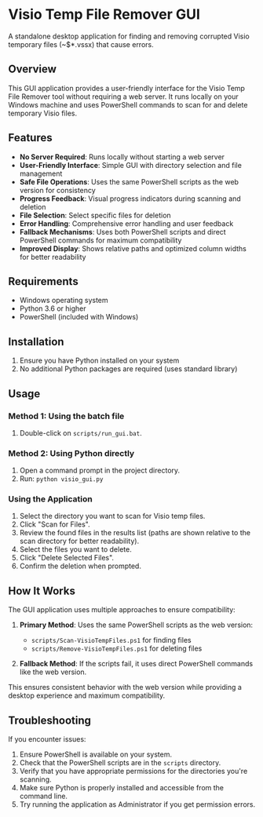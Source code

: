 # Visio Temp File Remover GUI

A standalone desktop application for finding and removing corrupted Visio temporary files (~$*.vssx) that cause errors.

## Overview

This GUI application provides a user-friendly interface for the Visio Temp File Remover tool without requiring a web server. It runs locally on your Windows machine and uses PowerShell commands to scan for and delete temporary Visio files.

## Features

- **No Server Required**: Runs locally without starting a web server
- **User-Friendly Interface**: Simple GUI with directory selection and file management
- **Safe File Operations**: Uses the same PowerShell scripts as the web version for consistency
- **Progress Feedback**: Visual progress indicators during scanning and deletion
- **File Selection**: Select specific files for deletion
- **Error Handling**: Comprehensive error handling and user feedback
- **Fallback Mechanisms**: Uses both PowerShell scripts and direct PowerShell commands for maximum compatibility
- **Improved Display**: Shows relative paths and optimized column widths for better readability

## Requirements

- Windows operating system
- Python 3.6 or higher
- PowerShell (included with Windows)

## Installation

1. Ensure you have Python installed on your system
2. No additional Python packages are required (uses standard library)

## Usage

### Method 1: Using the batch file
1. Double-click on `scripts/run_gui.bat`.

### Method 2: Using Python directly
1. Open a command prompt in the project directory.
2. Run: `python visio_gui.py`

### Using the Application
1. Select the directory you want to scan for Visio temp files.
2. Click "Scan for Files".
3. Review the found files in the results list (paths are shown relative to the scan directory for better readability).
4. Select the files you want to delete.
5. Click "Delete Selected Files".
6. Confirm the deletion when prompted.

## How It Works

The GUI application uses multiple approaches to ensure compatibility:

1. **Primary Method**: Uses the same PowerShell scripts as the web version:
   - `scripts/Scan-VisioTempFiles.ps1` for finding files
   - `scripts/Remove-VisioTempFiles.ps1` for deleting files

2. **Fallback Method**: If the scripts fail, it uses direct PowerShell commands like the web version.

This ensures consistent behavior with the web version while providing a desktop experience and maximum compatibility.

## Troubleshooting

If you encounter issues:
1. Ensure PowerShell is available on your system.
2. Check that the PowerShell scripts are in the `scripts` directory.
3. Verify that you have appropriate permissions for the directories you're scanning.
4. Make sure Python is properly installed and accessible from the command line.
5. Try running the application as Administrator if you get permission errors.
